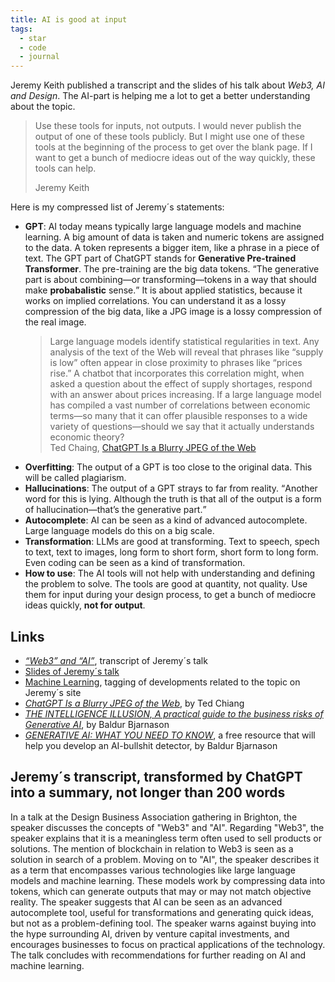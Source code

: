 ```yaml
---
title: AI is good at input
tags: 
  - star
  - code
  - journal
---
```

Jeremy Keith published a transcript and the slides of his talk about *Web3, AI and Design*. The AI-part is helping me a lot to get a better understanding about the topic. 

> Use these tools for inputs, not outputs. I would never publish the output of one of these tools publicly. But I might use one of these tools at the beginning of the process to get over the blank page. If I want to get a bunch of mediocre ideas out of the way quickly, these tools can help.
> <footer>Jeremy Keith</footer>

Here is my compressed list of Jeremy´s statements:

- **GPT**: AI today means typically large language models and machine learning. A big amount of data is taken and numeric tokens are assigned to the data. A token represents a bigger item, like a phrase in a piece of text. The GPT part of ChatGPT stands for **Generative Pre-trained Transformer**. The pre-training are the big data tokens. <q>The generative part is about combining—or transforming—tokens in a way that should make **probabalistic** sense.</q> It is about applied statistics, because it works on implied correlations. You can understand it as a lossy compression of the big data, like a JPG image is a lossy compression of the real image. <blockquote>Large language models identify statistical regularities in text. Any analysis of the text of the Web will reveal that phrases like “supply is low” often appear in close proximity to phrases like “prices rise.” A chatbot that incorporates this correlation might, when asked a question about the effect of supply shortages, respond with an answer about prices increasing. If a large language model has compiled a vast number of correlations between economic terms—so many that it can offer plausible responses to a wide variety of questions—should we say that it actually understands economic theory?<footer>Ted Chaing, <a href="https://www.newyorker.com/tech/annals-of-technology/chatgpt-is-a-blurry-jpeg-of-the-web">ChatGPT Is a Blurry JPEG of the Web</a></footer></blockquote>
- **Overfitting**: The output of a GPT is too close to the original data. This will be called plagiarism.
- **Hallucinations**: The output of a GPT strays to far from reality. <q>Another word for this is lying. Although the truth is that all of the output is a form of hallucination—that’s the generative part.</q>
- **Autocomplete**: AI can be seen as a kind of advanced autocomplete. Large language models do this on a big scale.
- **Transformation**: LLMs are good at transforming. Text to speech, spech to text, text to images, long form to short form, short form to long form. Even coding can be seen as a kind of transformation.
- **How to use**: The AI tools will not help with understanding and defining the problem to solve. The tools are good at quantity, not quality. Use them for input during your design process, to get a bunch of mediocre ideas quickly, **not for output**. 

## Links

- [<cite>“Web3” and “AI”</cite>](https://adactio.com/articles/20290), transcript of Jeremy´s talk
- [Slides of Jeremy´s talk](https://adactio.com/extras/slides/web3andai.pdf)
- [Machine Learning](https://adactio.com/tags/machinelearning), tagging of developments related to the topic on Jeremy´s site
- [<cite>ChatGPT Is a Blurry JPEG of the Web</cite>](https://www.newyorker.com/tech/annals-of-technology/chatgpt-is-a-blurry-jpeg-of-the-web), by Ted Chiang
- [<cite>THE INTELLIGENCE ILLUSION, A practical guide to the business risks of Generative AI</cite>](https://illusion.baldurbjarnason.com), by Baldur Bjarnason
- [<cite>GENERATIVE AI: WHAT YOU NEED TO KNOW</cite>](https://needtoknow.fyi), a free resource that will help you develop an AI-bullshit detector, by Baldur Bjarnason

## Jeremy´s transcript, transformed by ChatGPT into a summary, not longer than 200 words

In a talk at the Design Business Association gathering in Brighton, the speaker discusses the concepts of "Web3" and "AI". Regarding "Web3", the speaker explains that it is a meaningless term often used to sell products or solutions. The mention of blockchain in relation to Web3 is seen as a solution in search of a problem. Moving on to "AI", the speaker describes it as a term that encompasses various technologies like large language models and machine learning. These models work by compressing data into tokens, which can generate outputs that may or may not match objective reality. The speaker suggests that AI can be seen as an advanced autocomplete tool, useful for transformations and generating quick ideas, but not as a problem-defining tool. The speaker warns against buying into the hype surrounding AI, driven by venture capital investments, and encourages businesses to focus on practical applications of the technology. The talk concludes with recommendations for further reading on AI and machine learning.

